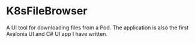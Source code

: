# K8sFileBrowser

A UI tool for downloading files from a Pod.
The application is also the first Avalonia UI and C# UI app I have written.
